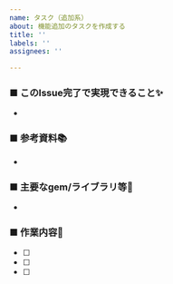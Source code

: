 ```yaml
---
name: タスク（追加系）
about: 機能追加のタスクを作成する
title: ''
labels: ''
assignees: ''

---
```


### ■ このIssue完了で実現できること✨
- 

### ■ 参考資料📚
- 

### ■ 主要なgem/ライブラリ等💎
- 

### ■ 作業内容💪
  - [ ]  
  - [ ]
  - [ ]
